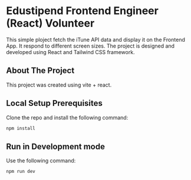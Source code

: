 # Edustipend Frontend Engineer (React) Volunteer

This simple ploject fetch the iTune API data and display it on the Frontend App. It respond to different screen sizes. The project is designed and developed using React and Tailwind CSS framework.

## About The Project
This project was created using vite + react.


## Local Setup Prerequisites
 Clone the repo and install the following command:

```bash
npm install
```

## Run in Development mode

Use the following command: 

```bash
npm run dev
```